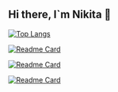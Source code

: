 ## Hi there, I`m Nikita 👋

[![Top Langs](https://github-readme-stats.vercel.app/api/top-langs/?username=dgt4l&layout=compact)](https://github.com/dgt4l/github-readme-stats)

[![Readme Card](https://github-readme-stats.vercel.app/api/pin/?username=dgt4l&repo=metagrinder)](https://gitlab.uzniki.online/root/metagrinder)

[![Readme Card](https://github-readme-stats.vercel.app/api/pin/?username=dgt4l&repo=polyclinic-backend)](https://gitlab.com/Roma004/polyclinic-backend)

[![Readme Card](https://github-readme-stats.vercel.app/api/pin/?username=dgt4l&repo=PictureProcessing)](https://github.com/dgt4l/PictureProcessing)

